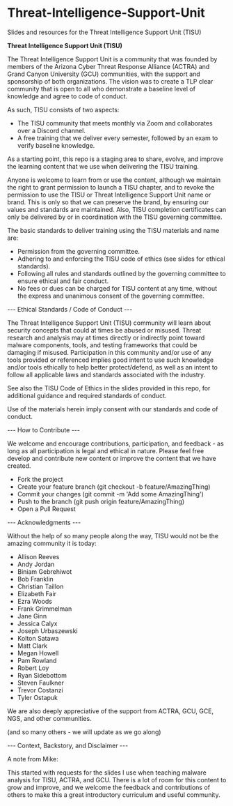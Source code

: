 # Threat-Intelligence-Support-Unit
Slides and resources for the Threat Intelligence Support Unit (TISU)

**Threat Intelligence Support Unit (TISU)**

The Threat Intelligence Support Unit is a community that was founded by members of the Arizona Cyber Threat Response Alliance (ACTRA) and Grand Canyon University (GCU) communities, with the support and sponsorship of both organizations.  The vision was to create a TLP clear community that is open to all who demonstrate a baseline level of knowledge and agree to code of conduct.  

As such, TISU consists of two aspects:
 - The TISU community that meets monthly via Zoom and collaborates over a Discord channel.
 - A free training that we deliver every semester, followed by an exam to verify baseline knowledge.

As a starting point, this repo is a staging area to share, evolve, and improve the learning content that we use when delivering the TISU training.  

Anyone is welcome to learn from or use the content, although we maintain the right to grant permission to launch a TISU chapter, and to revoke the permission to use the TISU or Threat Intelligence Support Unit name or brand. This is only so that we can preserve the brand, by ensuring our values and standards are maintained.  Also, TISU completion certificates can only be delivered by or in coordination with the TISU governing committee.   

The basic standards to deliver training using the TISU materials and name are:
 - Permission from the governing committee.
 - Adhering to and enforcing the TISU code of ethics (see slides for ethical standards).
 - Following all rules and standards outlined by the governing committee to ensure ethical and fair conduct.
 - No fees or dues can be charged for TISU content at any time, without the express and unanimous consent of the governing committee.  

--- Ethical Standards / Code of Conduct ---

The Threat Intelligence Support Unit (TISU) community will learn about security concepts that could at times be abused or misused. Threat research and analysis may at times directly or indirectly point toward malware components, tools, and testing frameworks that could be damaging if misused. Participation in this community and/or use of any tools provided or referenced implies good intent to use such knowledge and/or tools ethically to help better protect/defend, as well as an intent to follow all applicable laws and standards associated with the industry.

See also the TISU Code of Ethics in the slides provided in this repo, for additional guidance and required standards of conduct. 

Use of the materials herein imply consent with our standards and code of conduct.  

--- How to Contribute ---

We welcome and encourage contributions, participation, and feedback - as long as all participation is legal and ethical in nature. Please feel free develop and contribute new content or improve the content that we have created. 


 - Fork the project 
 - Create your feature branch (git checkout -b feature/AmazingThing) 
 - Commit your changes (git commit -m 'Add some AmazingThing') 
 - Push to the branch (git push origin feature/AmazingThing) 
 - Open a Pull Request 



--- Acknowledgments ---

Without the help of so many people along the way, TISU would not be the amazing community it is today:

 - Allison Reeves
 - Andy Jordan
 - Biniam Gebrehiwot
 - Bob Franklin
 - Christian Taillon
 - Elizabeth Fair
 - Ezra Woods
 - Frank Grimmelman
 - Jane Ginn
 - Jessica Calyx
 - Joseph Urbaszewski
 - Kolton Satawa
 - Matt Clark
 - Megan Howell
 - Pam Rowland
 - Robert Loy
 - Ryan Sidebottom
 - Steven Faulkner
 - Trevor Costanzi
 - Tyler Ostapuk

We are also deeply appreciative of the support from ACTRA, GCU, GCE, NGS, and other communities.  

(and so many others - we will update as we go along)

--- Context, Backstory, and Disclaimer ---

A note from Mike:

This started with requests for the slides I use when teaching malware analysis for TISU, ACTRA, and GCU.  There is a lot of room for this content to grow and improve, and we welcome the feedback and contributions of others to make this a great introductory curriculum and useful community.  

